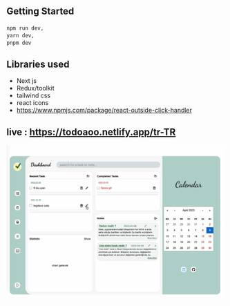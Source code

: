 ## Getting Started

```bash
npm run dev, 
yarn dev, 
pnpm dev
```
## Libraries used

- Next js
- Redux/toolkit
- tailwind css 
- react icons
- https://www.npmjs.com/package/react-outside-click-handler

## live : https://todoaoo.netlify.app/tr-TR

![todo image](todo/public/Images/todo.png)